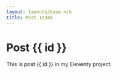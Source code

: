 ```yaml
---
layout: layouts/base.njk
title: Post 12348
---
```


# Post {{ id }}

This is post {{ id }} in my Eleventy project.

